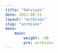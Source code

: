 ```yaml
---
title: "Serviços"
date: 2021-08-31
layout: "archives"
slug: "archives"
menu:
    main:
        weight: -90
        pre: archives
---
```

